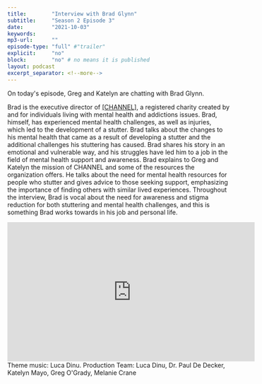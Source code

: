 ```yaml
---
title:        "Interview with Brad Glynn"
subtitle:     "Season 2 Episode 3"
date:         "2021-10-03"
keywords:
mp3-url:      ""
episode-type: "full" #"trailer"
explicit:     "no"
block:        "no" # no means it is published
layout: podcast
excerpt_separator: <!--more-->
---
```

On today's episode, Greg and Katelyn are chatting with Brad Glynn.

Brad is the executive director of [[CHANNEL]](https://www.channal.ca/home-1), a registered charity created by and for individuals living with mental health and addictions issues. Brad, himself, has experienced mental health challenges, as well as injuries, which led to the development of a stutter. Brad talks about the changes to his mental health that came as a result of developing a stutter and the additional challenges his stuttering has caused. Brad shares his story in an emotional and vulnerable way, and his struggles have led him to a job in the field of mental health support and awareness. Brad explains to Greg and Katelyn the mission of CHANNEL and some of the resources the organization offers. He talks about the need for mental health resources for people who stutter and gives advice to those seeking support, emphasizing the importance of finding others with similar lived experiences. Throughout the interview, Brad is vocal about the need for awareness and stigma reduction for both stuttering and mental health challenges, and this is something Brad works towards in his job and personal life.

<iframe width="560" height="315" src="https://www.youtube.com/embed/wsvxIu9ANhI" title="YouTube video player" frameborder="0" allow="accelerometer; autoplay; clipboard-write; encrypted-media; gyroscope; picture-in-picture" allowfullscreen></iframe>
<!--more-->
Theme music: Luca Dinu.
<!--more-->
Production Team: Luca Dinu, Dr. Paul De Decker, Katelyn Mayo, Greg O'Grady, Melanie Crane
